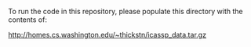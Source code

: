 

To run the code in this repository, please populate this directory with the contents of:

http://homes.cs.washington.edu/~thickstn/icassp_data.tar.gz

